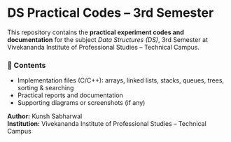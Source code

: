# DS Practical Codes – 3rd Semester

This repository contains the **practical experiment codes and documentation** for the subject _Data Structures (DS)_, 3rd Semester at Vivekananda Institute of Professional Studies – Technical Campus.

### 📘 Contents

- Implementation files (C/C++): arrays, linked lists, stacks, queues, trees, sorting & searching
- Practical reports and documentation
- Supporting diagrams or screenshots (if any)

**Author:** Kunsh Sabharwal  
**Institution:** Vivekananda Institute of Professional Studies – Technical Campus
